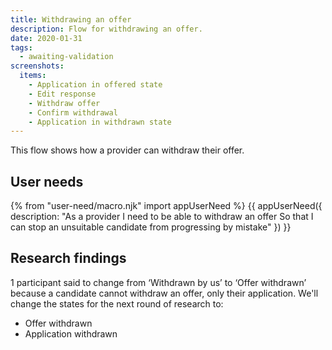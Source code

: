 ```yaml
---
title: Withdrawing an offer
description: Flow for withdrawing an offer.
date: 2020-01-31
tags:
  - awaiting-validation
screenshots:
  items:
    - Application in offered state
    - Edit response
    - Withdraw offer
    - Confirm withdrawal
    - Application in withdrawn state
---
```


This flow shows how a provider can withdraw their offer.

## User needs

{% from "user-need/macro.njk" import appUserNeed %}
{{ appUserNeed({
  description: "As a provider
I need to be able to withdraw an offer
So that I can stop an unsuitable candidate from progressing by mistake"
}) }}

## Research findings

1 participant said to change from ‘Withdrawn by us’ to ‘Offer withdrawn’ because a candidate cannot withdraw an offer, only their application. We'll change the states for the next round of research to:

* Offer withdrawn
* Application withdrawn
